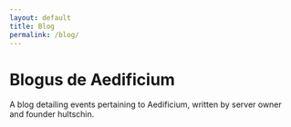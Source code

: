 ```yaml
---
layout: default
title: Blog
permalink: /blog/
---
```

<div class="hero-unit">
	<h1>Blogus de Aedificium</h1>
	<p>A blog detailing events pertaining to Aedificium, written by server owner and founder hultschin.</p>
</div>
